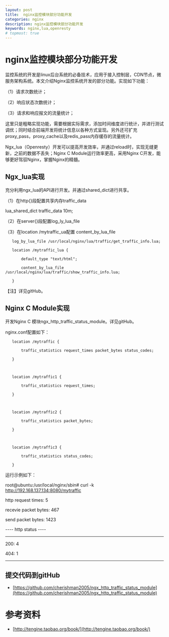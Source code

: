 ```yaml
---
layout: post
title:  nginx监控模块部分功能开发
categories: nginx
description: nginx监控模块部分功能开发
keywords: nginx,lua,openresty
# topmost: true
---
```


# nginx监控模块部分功能开发

监控系统的开发是linux后台系统的必备技术，应用于接入控制层，CDN节点，微服务架构系统。本文介绍Nginx监控系统开发的部分功能。实现如下功能：

（1）请求次数统计；

（2）响应状态次数统计；

（3）请求和响应报文的流量统计；

这里只是粗略实现功能，需要根据实际需求，添加时间维度进行统计，并进行测试调优；同时结合前端开发将统计信息以各种方式呈现。另外还可扩充proxy_pass，proxy_cache以及redis_pass内存缓存的流量统计。

Ngx_lua（Openresty）开发可以提高开发效率，并通过reload时，实现无缝更新，之前的数据不丢失；Nginx C Module运行效率更高，采用Nginx C开发，能够更好驾驭Nginx，掌握Nginx的精髓。

## Ngx_lua实现

充分利用ngx_lua的API进行开发。并通过shared_dict进行共享。

（1）在http{}段配置共享内存traffic_data

lua_shared_dict traffic_data 10m;

 

（2）在server{}段配置log_ly_lua_file

（3）在location /mytraffic_ua配置 content_by_lua_file

       log_by_lua_file /usr/local/nginx/lua/traffic/get_traffic_info.lua;

       location /mytraffic_lua {

           default_type "text/html";

           content_by_lua_file /usr/local/nginx/lua/traffic/show_traffic_info.lua;

       }

 

【注】详见gitHub。

## Nginx C Module实现

开发Nginx C 模块ngx_http_traffic_status_module。详见gitHub。

nginx.conf配置如下：

       location /mytraffic {

           traffic_statistics request_times packet_bytes status_codes;

       }

 

       location /mytraffic1 {

           traffic_statistics request_times;

       }

 

       location /mytraffic2 {

           traffic_statistics packet_bytes;

       }

 

       location /mytraffic3 {

           traffic_statistics status_codes;

       }

 

运行示例如下：

root@ubuntu:/usr/local/nginx/sbin# curl -k http://192.168.137.134:8080/mytraffic

http request times: 5

recevie packet bytes: 467

send packet bytes: 1423

---- http status ----

---------------------

200: 4

404: 1

---------------------


## 提交代码到gitHub

- [https://github.com/cherishman2005/ngx_http_traffic_status_module](https://github.com/cherishman2005/ngx_http_traffic_status_module)

# 参考资料

- [http://tengine.taobao.org/book/](http://tengine.taobao.org/book/)
